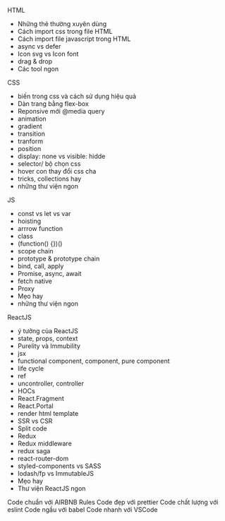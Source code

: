 HTML
- Những thẻ thường xuyên dùng
- Cách import css trong file HTML
- Cách import file javascript trong HTML
- async vs defer
- Icon svg vs Icon font
- drag & drop
- Các tool ngon

CSS
- biến trong css và cách sử dụng hiệu quả
- Dàn trang bằng flex-box
- Reponsive mới @media query
- animation
- gradient
- transition
- tranform
- position
- display: none vs visible: hidde
- selector/ bộ chọn css
- hover con thay đổi css cha
- tricks, collections hay
- những thư viện ngon


JS
- const vs let vs var
- hoisting
- arrrow function
- class
- (function() {})()
- scope chain
- prototype & prototype chain
- bind, call, apply
- Promise, async, await
- fetch native
- Proxy
- Mẹo hay
- những thư viện ngon

ReactJS
- ý tưởng của ReactJS
- state, props, context
- Purelity và Immubility
- jsx
- functional component, component, pure component
- life cycle
- ref
- uncontroller, controller
- HOCs
- React.Fragment
- React.Portal
- render html template
- SSR vs CSR
- Split code
- Redux
- Redux middleware
- redux saga
- react-router-dom
- styled-components vs SASS
- lodash/fp vs ImmutableJS
- Mẹo hay
- Thư viện ReactJS ngon

Code chuẩn với AIRBNB Rules
Code đẹp với prettier
Code chất lượng với eslint
Code ngầu với babel
Code nhanh với VSCode
